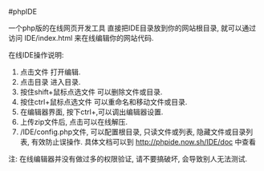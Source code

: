#phpIDE


一个php版的在线网页开发工具
直接把IDE目录放到你的网站根目录, 就可以通过访问 IDE/index.html 来在线编辑你的网站代码.

在线IDE操作说明:
1. 点击文件 打开编辑.
2. 点击目录 进入目录.
3. 按住shift+鼠标点选文件 可以删除文件或目录.
4. 按住ctrl+鼠标点选文件 可以重命名和移动文件或目录.
5. 在编辑器界面, 按下ctrl+,可以调出编辑器设置.
6. 上传zip文件后, 点击可以在线解压.
7. /IDE/config.php文件, 可以配置根目录, 只读文件或列表, 隐藏文件或目录列表, 有效防止误操作.
具体文档可以到 http://phpide.now.sh/IDE/doc 中查看

注: 在线编辑器并没有做过多的权限验证, 请不要搞破坏, 会导致别人无法测试.